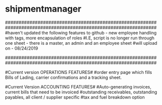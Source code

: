 # shipmentmanager

################################################################################################################
#haven't updated the following features to github - new employee handling with tags, more encapsulation of roles
#I.E, script is no longer run through one sheet - there is a master, an admin and an employee sheet
#will upload on - 08/24/2019

################################################################################################################

#Current version OPERATIONS FEATURES#
#order entry page which fills Bills of Lading, carrier confirmations and a tracking sheet. 


#Current Version ACCOUNTING FEATURES#
#Auto-generating invoices, current bills that need to be invoiced 
#outstanding receivables, outstanding payables, all client / supplier specific 
#tax and fuel breakdown option 
